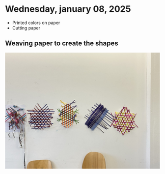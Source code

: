 # Wednesday, january 08, 2025

- Printed colors on paper
- Cutting paper

## Weaving paper to create the shapes
![](images/IMG_9952.jpeg)